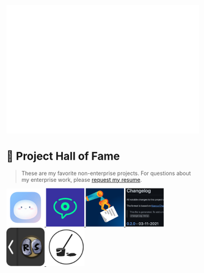 <!-- Howdy, I'm playing around with the new personal README and trying out a few different ideas: 
- Dynamic list of pinned repository logos?
- Most recent star(s)?
-->

<!-- 🙏 https://pragmaticpineapple.com/adding-custom-html-and-css-to-github-readme/-->

<div align="center">
  <a href="https://patrickgatewood.com">
    <img src="svgHtmlHack.svg" alt="This is a sneaky hack to render HTML in a GitHub README. If you're seeing this, they've fixed the exploit 😔"/>
  </a>
</div>



# 🥇 Project Hall of Fame
> These are my favorite non-enterprise projects. For questions about my enterprise work, please [request my resume](mailto:patrick@patrickgatewood.com?subject=Resume%20Request%20from%20GitHub%20README).

<div style="display:inline; text-decoration:none;">
  <a href="https://apps.apple.com/us/app/emochi-lighting-fast-emojis/id6450970369?mt=12">
    	<img alt="Emochi icon" src="images/emochi.png" width="100"/>
  </a>
  
  <a href="https://github.com/willowtreeapps/vocable-ios">
    <img alt="Vocable iOS" src="images/vocable.png" width="100"/>
  </a>
  
  <a href="https://apps.apple.com/us/app/recipe-nabber/id1602584893">
    <img alt="Recipe Nabber icon" src="images/recipe-nabber.png" width="100"/>
  </a>
  
  <a href="https://github.com/pg8wood/changelog-generator">
    <img alt="Changelog Generator" src="images/changelog.png" height="100"/>
  </a>
  
  <a href="https://github.com/pg8wood/OSRS-touch-bar">
    <img alt="OSRS Touch Bar" src="images/osrs-touch-bar.png" width="100"/>
  </a>
  
  <a href="https://github.com/pg8wood/charles-janitor">
    <img alt="Charles Janitor" src="images/charles-janitor.png" width="100"/>
  </a>
</div>
